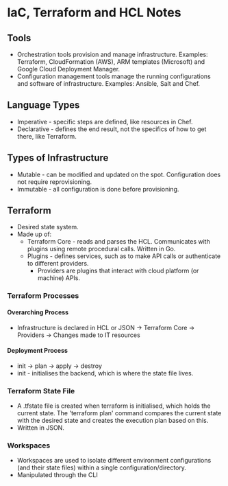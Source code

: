 # IaC, Terraform and HCL Notes

## Tools

- Orchestration tools provision and manage infrastructure. Examples: Terraform, CloudFormation (AWS), ARM templates (Microsoft) and Google Cloud Deployment Manager.
- Configuration management tools manage the running configurations and software of infrastructure. Examples: Ansible, Salt and Chef.

## Language Types

- Imperative - specific steps are defined, like resources in Chef.
- Declarative - defines the end result, not the specifics of how to get there, like Terraform.

## Types of Infrastructure

- Mutable - can be modified and updated on the spot. Configuration does not require reprovisioning.
- Immutable - all configuration is done before provisioning.

## Terraform

- Desired state system.
- Made up of:
  - Terraform Core - reads and parses the HCL. Communicates with plugins using remote procedural calls. Written in Go.
  - Plugins - defines services, such as to make API calls or authenticate to different providers.
    - Providers are plugins that interact with cloud platform (or machine) APIs.

### Terraform Processes

#### Overarching Process

- Infrastructure is declared in HCL or JSON -> Terraform Core -> Providers -> Changes made to IT resources

#### Deployment Process

- init -> plan -> apply -> destroy
- init - initialises the backend, which is where the state file lives.

### Terraform State File

- A .tfstate file is created when terraform is initialised, which holds the current state. The 'terraform plan' command compares the current state with the desired state and creates the execution plan based on this.
- Written in JSON.

### Workspaces

- Workspaces are used to isolate different environment configurations (and their state files) within a single configuration/directory.
- Manipulated through the CLI
